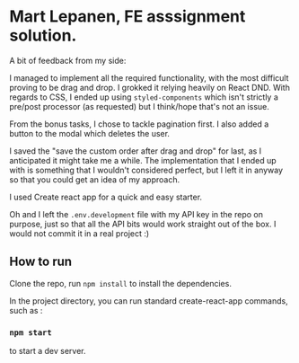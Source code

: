 # Mart Lepanen, FE asssignment solution.

A bit of feedback from my side:

I managed to implement all the required functionality, with the most difficult proving to be drag and drop. I grokked it relying heavily on React DND. With regards to CSS, I ended up using `styled-components` which isn't strictly a pre/post processor (as requested) but I think/hope that's not an issue.

From the bonus tasks, I chose to tackle pagination first. I also added a button to the modal which deletes the user.

I saved the "save the custom order after drag and drop" for last, as I anticipated it might take me a while. The implementation that I ended up with is something that I wouldn't considered perfect, but I left it in anyway so that you could get an idea of my approach.

I used Create react app for a quick and easy starter.

Oh and I left the `.env.development` file with my API key in the repo on purpose, just so that all the API bits would work straight out of the box. I would not commit it in a real project :)

## How to run

Clone the repo, run `npm install` to install the dependencies.

In the project directory, you can run standard create-react-app commands, such as :

### `npm start`

to start a dev server.
